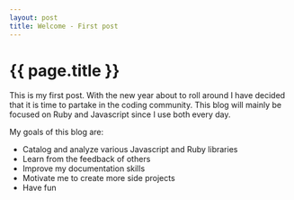 ```yaml
---
layout: post
title: Welcome - First post
---
```


{{ page.title }}
================

This is my first post.  With the new year about to roll around I have decided that it is time to partake in the coding community.
This blog will mainly be focused on Ruby and Javascript since I use both every day.

My goals of this blog are:
- Catalog and analyze various Javascript and Ruby libraries
- Learn from the feedback of others
- Improve my documentation skills
- Motivate me to create more side projects
- Have fun
